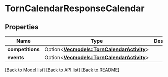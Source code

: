 # TornCalendarResponseCalendar

## Properties

Name | Type | Description | Notes
------------ | ------------- | ------------- | -------------
**competitions** | Option<[**Vec<models::TornCalendarActivity>**](TornCalendarActivity.md)> |  | [optional]
**events** | Option<[**Vec<models::TornCalendarActivity>**](TornCalendarActivity.md)> |  | [optional]

[[Back to Model list]](../README.md#documentation-for-models) [[Back to API list]](../README.md#documentation-for-api-endpoints) [[Back to README]](../README.md)


